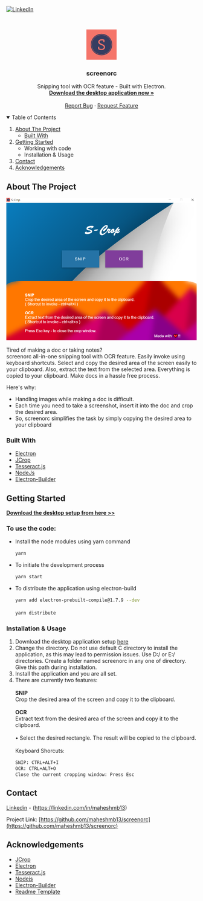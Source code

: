 [![LinkedIn][linkedin-shield]][linkedin-url]



<!-- PROJECT LOGO -->
<br />
<p align="center">
  <a href="https://github.com/maheshmb13/screenorc">
    <img src="images/S-logos.jpeg" alt="Logo" width="80" height="80">
  </a>

  <h3 align="center">screenorc</h3>

  <p align="center">
    Snipping tool with OCR feature - Built with Electron.
    <br />
    <a href="https://github.com/maheshmb13/screenorc/releases/"><strong>Download the desktop application now »</strong></a>
    <br />
    <br />
    <a href="https://github.com/maheshmb13/screenorc/issues">Report Bug</a>
    ·
    <a href="https://github.com/maheshmb13/screenorc/issues">Request Feature</a>
  </p>
</p>



<!-- TABLE OF CONTENTS -->
<details open="open">
  <summary>Table of Contents</summary>
  <ol>
    <li>
      <a href="#about-the-project">About The Project</a>
      <ul>
        <li><a href="#built-with">Built With</a></li>
      </ul>
    </li>
    <li>
      <a href="#getting-started">Getting Started</a>
      <ul>
        <li>Working with code</li>
        <li>Installation & Usage</li>
      </ul>
    </li>
    <li><a href="#contact">Contact</a></li>
    <li><a href="#acknowledgements">Acknowledgements</a></li>
  </ol>
</details>



<!-- ABOUT THE PROJECT -->
## About The Project

[![Product Name Screen Shot][product-screenshot]](https://example.com)

Tired of making a doc or taking notes? <br/>
screenorc all-in-one snipping tool with OCR feature. Easily invoke using keyboard shortcuts. Select and copy the desired area of the screen easily to your clipboard. Also, extract the text from the selected area. Everything is copied to your clipboard. Make docs in a hassle free process.

Here's why:
* Handling images while making a doc is difficult.
* Each time you need to take a screenshot, insert it into the doc and crop the desired area.
* So, screenorc simplifies the task by simply copying the desired area to your clipboard

### Built With

* [Electron](https://www.electronjs.org/)
* [JCrop](https://jcrop.com/)
* [Tesseract.js](https://tesseract.projectnaptha.com/)
* [NodeJs](https://nodejs.org/en/)
* [Electron-Builder](https://www.electron.build/)



<!-- GETTING STARTED -->
## Getting Started

<b>[Download the desktop setup from here >>](https://github.com/maheshmb13/screenorc/releases/) </b>

### To use the code:

* Install the node modules using yarn command
  ```sh
  yarn
  ```
* To initiate the development process
  ```sh
  yarn start
  ```
* To distribute the application using electron-build
  ```sh
  yarn add electron-prebuilt-compile@1.7.9 --dev

  yarn distribute
  ```
  

### Installation & Usage

1. Download the desktop application setup [here](https://github.com/maheshmb13/screenorc/releases/)
2. Change the directory. Do not use default C directory to install the application, as this may lead to permission issues. Use D:/ or E:/ directories. Create a folder named screenorc in any one of directory. Give this path during installation.
3. Install the application and you are all set.
4. There are currently two features: <br/><br/>
    <b>SNIP</b> <br/>
    Crop the desired area of the screen and copy it to the clipboard.
    <br/><br/>
    <b> OCR </b> <br/>
    Extract text from the desired area of the screen and copy it to the clipboard.
    <br/><br/>
    • Select the desired rectangle. The result will be copied to the clipboard.
    <br/><br/>
    Keyboard Shorcuts:
   ```Keyboard shortcuts
   SNIP: CTRL+ALT+I
   OCR: CTRL+ALT+O
   Close the current cropping window: Press Esc
   ```


<!-- CONTACT -->
## Contact

[Linkedin](https://linkedin.com/in/maheshmb13) - (https://linkedin.com/in/maheshmb13) <br/> 

Project Link: [https://github.com/maheshmb13/screenorc](https://github.com/maheshmb13/screenorc)



<!-- ACKNOWLEDGEMENTS -->
## Acknowledgements
* [JCrop](https://jcrop.com/)
* [Electron](https://www.electronjs.org/)
* [Tesseract.js](https://tesseract.projectnaptha.com/)
* [Nodejs](https://nodejs.org/en/)
* [Electron-Builder](https://www.electron.build/)
* [Readme Template](https://github.com/othneildrew/Best-README-Template)





<!-- MARKDOWN LINKS & IMAGES -->
<!-- https://www.markdownguide.org/basic-syntax/#reference-style-links -->
[linkedin-shield]: https://img.shields.io/badge/-LinkedIn-black.svg?style=for-the-badge&logo=linkedin&colorB=555
[linkedin-url]: https://linkedin.com/in/maheshmb13
[product-screenshot]: images/screenshot.png
